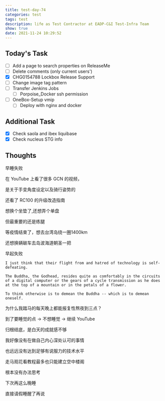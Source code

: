 ```yaml
---
title: test-day-74
categories: test
tags: test
description: life as Test Contractor at EADP-C&I Test-Infra Team
show: true
date: 2021-11-24 10:29:52
---
```

## Today's Task
- [ ] Add a page to search properties on ReleaseMe
- [ ] Delete comments (only current users')
- [x] CHG0154788 Lockbox Release Support
- [ ] Change image tag pattern
- [ ] Transfer Jenkins Jobs
    - [ ] Porpoise_Docker ssh permission
- [ ] OneBox-Setup vmip
    - [ ] Deploy with nginx and docker

## Additional Task 
- [x] Check saola and ibex liquibase
- [x] Check nucleus STG info

## Thoughts

早睡失败

在 YouTube 上看了很多 GCN 的视频，

是关于手变角度设定以及骑行姿势的

还看了 RC100 的升级改造指南

想换个坐垫了,还想弄个单盘

但最重要的还是练腿

等疫情结束了，想去台湾岛绕一圈1400km

还想换辆碳车去岛波海道朝圣一把

早起失败

```
I just think that their flight from and hatred of technology is self-defeating.

The Buddha, the Godhead, resides quite as comfortably in the circuits of a digital computer or the gears of a cycle transmission as he does at the top of a mountain or in the petals of a flower.

To think otherwise is to demean the Buddha -- which is to demean oneself.
```

为什么我踏马的每天晚上都能报复性熬夜到三点？

到了要睡觉的点 -> 不想睡觉 -> 继续 YouTube

归根结底，是白天的成就感不够

我好像没有在做自己内心深处认可的事情

也远远没有达到足够有说服力的技术水平

走马观花看教程最多也只能建立空中楼阁

根本没有办法思考

下次再这么晚睡

直接请假睡醒了再说